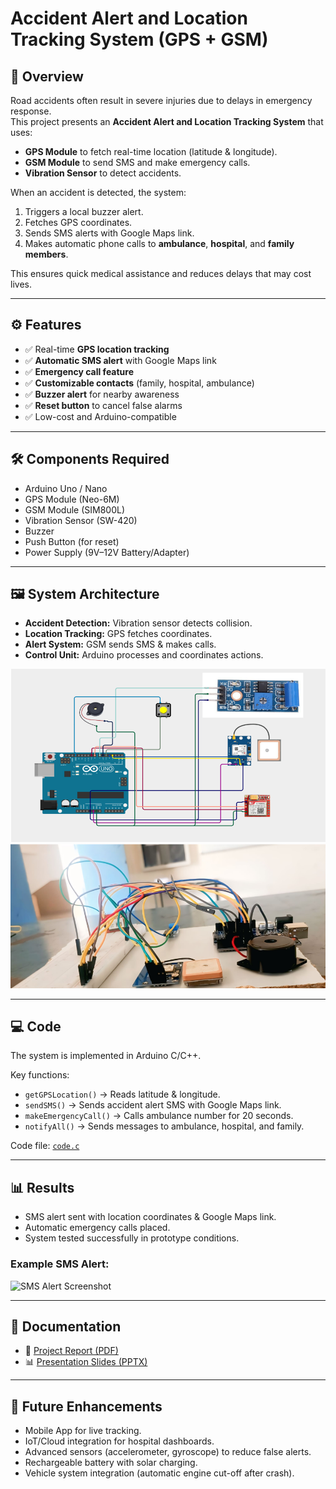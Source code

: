# Accident Alert and Location Tracking System (GPS + GSM)

## 📌 Overview
Road accidents often result in severe injuries due to delays in emergency response.  
This project presents an **Accident Alert and Location Tracking System** that uses:
- **GPS Module** to fetch real-time location (latitude & longitude).
- **GSM Module** to send SMS and make emergency calls.
- **Vibration Sensor** to detect accidents.

When an accident is detected, the system:
1. Triggers a local buzzer alert.
2. Fetches GPS coordinates.
3. Sends SMS alerts with Google Maps link.
4. Makes automatic phone calls to **ambulance**, **hospital**, and **family members**.

This ensures quick medical assistance and reduces delays that may cost lives.

---

## ⚙️ Features
- ✅ Real-time **GPS location tracking**
- ✅ **Automatic SMS alert** with Google Maps link
- ✅ **Emergency call feature**
- ✅ **Customizable contacts** (family, hospital, ambulance)
- ✅ **Buzzer alert** for nearby awareness
- ✅ **Reset button** to cancel false alarms
- ✅ Low-cost and Arduino-compatible

---

## 🛠️ Components Required
- Arduino Uno / Nano  
- GPS Module (Neo-6M)  
- GSM Module (SIM800L)  
- Vibration Sensor (SW-420)  
- Buzzer  
- Push Button (for reset)  
- Power Supply (9V–12V Battery/Adapter)  

---

## 🖼️ System Architecture
- **Accident Detection:** Vibration sensor detects collision.  
- **Location Tracking:** GPS fetches coordinates.  
- **Alert System:** GSM sends SMS & makes calls.  
- **Control Unit:** Arduino processes and coordinates actions.  

![Circuit Diagram](circuit.png.png)  
![Prototype](realtime.png.png)  

---

## 💻 Code
The system is implemented in Arduino C/C++.

Key functions:
- `getGPSLocation()` → Reads latitude & longitude.  
- `sendSMS()` → Sends accident alert SMS with Google Maps link.  
- `makeEmergencyCall()` → Calls ambulance number for 20 seconds.  
- `notifyAll()` → Sends messages to ambulance, hospital, and family.  

Code file: [`code.c`](code.c.txt)

---

## 📊 Results
- SMS alert sent with location coordinates & Google Maps link.  
- Automatic emergency calls placed.  
- System tested successfully in prototype conditions.  

### Example SMS Alert:
![SMS Alert Screenshot](80f0841b-713f-460d-af53-1bd6d09cd0fe.png)

---

## 📖 Documentation
- 📑 [Project Report (PDF)](project.report.pdf)  
- 📊 [Presentation Slides (PPTX)](project.ppt.pptx)  

---

## 🚀 Future Enhancements
- Mobile App for live tracking.  
- IoT/Cloud integration for hospital dashboards.  
- Advanced sensors (accelerometer, gyroscope) to reduce false alerts.  
- Rechargeable battery with solar charging.  
- Vehicle system integration (automatic engine cut-off after crash).  


